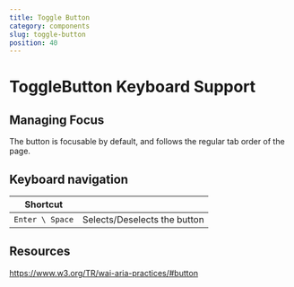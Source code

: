 ```yaml
---
title: Toggle Button
category: components
slug: toggle-button
position: 40
---
```

# ToggleButton Keyboard Support

## Managing Focus

The button is focusable by default, and follows the regular tab order of the page.

## Keyboard navigation

| Shortcut| |
|---------------------|---------------------|
|`Enter \ Space`| Selects/Deselects the button|

## Resources

https://www.w3.org/TR/wai-aria-practices/#button
